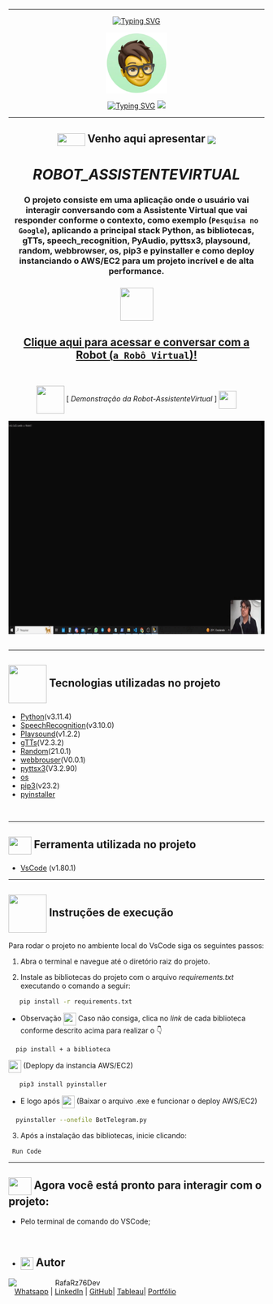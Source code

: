 ***
<div align="center">

[![Typing SVG](https://readme-typing-svg.herokuapp.com?font=Fira+Code&weight=700&size=25&pause=1000&color=6035DF&center=true&vCenter=true&width=435&lines=Olá👋+sou+Rafael+Raizer)](https://git.io/typing-svg)

<img height="120em" src="images/ImagemDevRafa.png"  align="center">

<a href="https://git.io/typing-svg" align="center"><img src="https://readme-typing-svg.herokuapp.com?font=Fira+Code&weight=700&size=24&pause=1000&color=120A2A&center=true&vCenter=true&width=435&lines=Desenvolvedor+Front+End+Júnior" alt="Typing SVG" /></a>  <img src="https://media.giphy.com/media/l1J9sBOqBIvnafnUc/giphy.gif" width="70">

***
## <img src="https://media.giphy.com/media/XwcRflO9HD0Sk6RaRM/giphy.gif" align="center" height="25" width="55">  Venho aqui apresentar  <img src="https://media.giphy.com/media/LmqitTYGsNMiWu3VWO/giphy.gif" align="center" width="55"> 

  
# **_ROBOT_ASSISTENTEVIRTUAL_**

###  O projeto consiste em uma aplicação onde o usuário vai interagir conversando com a Assistente Virtual que vai responder conforme o contexto, como exemplo (```Pesquisa no Google```), aplicando a principal stack Python, as bibliotecas, gTTs,  speech_recognition, PyAudio, pyttsx3, playsound, random, webbrowser, os, pip3 e pyinstaller e como deploy instanciando o AWS/EC2 para um projeto incrível e de alta performance.
### <img src="https://media.giphy.com/media/9TFBxN300KpCUI6sBD/giphy.gif" align="center" height="65" width="65"> 
## [ Clique aqui para acessar e conversar com a Robot (```a Robô Virtual```)!](https://github.com/RafaRz76Dev/ro/raw/master/dist/main.exe)

<br>

<img src= "https://media.giphy.com/media/3zSF3Gnr7cxMbi6WoP/giphy.gif" align="center" height="55" width="55"> [ _Demonstração da  Robot-AssistenteVirtual_ ]   <img src= "https://media.giphy.com/media/E5DzZsofmgxc9wjbhX/giphy.gif" align="center" height="35" width="35">

<img height="420em" src="images/assistentevirtual.gif"  align="center">

<div align="left">

<br>

***

##  <img src="https://media.giphy.com/media/iT138SodaACo9LImgi/giphy.gif" align="center" height="75" width="75"> Tecnologias utilizadas no projeto

- [Python](https://www.python.org/)(v3.11.4)
- [SpeechRecognition](https://pypi.org/project/SpeechRecognition/)(v3.10.0)
- [Playsound](https://stackoverflow.com/questions/65851419/regarding-playsound-module)(v1.2.2)
- [gTTs](https://pypi.org/project/gTTS/)(V2.3.2)
- [Random](https://pypi.org/project/random2/)(21.0.1)
- [webbrouser](https://pypi.org/project/web-browser/)(V0.0.1)
- [pyttsx3](https://pypi.org/project/pyttsx3/)(V3.2.90)
- [os](https://docs.python.org/pt-br/3/library/os.html) 
- [pip3](https://pip.pypa.io/en/stable/getting-started/)(v23.2)
- [pyinstaller](https://pyinstaller.org/en/stable/)

<br>

***

##  <img src="https://media.giphy.com/media/SS8CV2rQdlYNLtBCiF/giphy.gif" align="center" height="35" width="45">  Ferramenta utilizada no projeto

- [VsCode](https://code.visualstudio.com/download) (v1.80.1)

***
## <img src="https://media.giphy.com/media/G03qiKqY1nq9ioFiXt/giphy.gif" align="center" height="75" width="75">  Instruções de execução

Para rodar o projeto no ambiente local do VsCode siga os seguintes passos:

1. Abra o terminal e navegue até o diretório raiz do projeto.
   
2. Instale as bibliotecas do projeto com o arquivo _requirements.txt_ executando o comando a seguir:

```bash 
   pip install -r requirements.txt
```
- Observação <img src="https://media.giphy.com/media/fXQqNrqKATCNwq6zin/giphy.gif" align="center" height="25" width="25"> Caso não consiga, clica no _link_ de cada biblioteca conforme descrito acima para realizar o 👇

```
  pip install + a biblioteca
```

<img src="https://media.giphy.com/media/fXQqNrqKATCNwq6zin/giphy.gif" align="center" height="25" width="25"> (Deplopy da instancia AWS/EC2)
```bash 
   pip3 install pyinstaller
```

- E logo após
<img src="https://media.giphy.com/media/fXQqNrqKATCNwq6zin/giphy.gif" align="center" height="25" width="25"> (Baixar o arquivo .exe e funcionar o deploy AWS/EC2)
```bash 
  pyinstaller --onefile BotTelegram.py 
```

3. Após a instalação das bibliotecas, inicie clicando:

```
 Run Code
```

***

##  <img src="https://media.giphy.com/media/OMrq9FmUgObwogeL06/giphy.gif" align="center" height="35" width="45"> Agora você está pronto para interagir com o projeto:
   -  Pelo terminal de comando do VSCode;   

<br>

   - ## <img src="https://media.giphy.com/media/ImmvDZ2c9xPR8gDvHV/giphy.gif" align="center" height="25" width="25"> Autor

<p>
    <img align=left margin=10 width=80 src="https://avatars.githubusercontent.com/u/87991807?v=4"/>
    <p>&nbsp&nbsp&nbspRafaRz76Dev<br>
    &nbsp&nbsp&nbsp<a href="https://api.whatsapp.com/send/?phone=47999327137">Whatsapp</a>&nbsp;|&nbsp;<a href="https://www.linkedin.com/in/rafael-raizer//">LinkedIn</a>&nbsp;|&nbsp;<a href="https://github.com/RafaRz76Dev">GitHub</a>|&nbsp;<a href="https://public.tableau.com/app/profile/rafael.raizer">Tableau</a>|&nbsp;<a href="https://portifolio-rafarz76dev.netlify.app/">Portfólio</a>&nbsp;</p>
</p>

